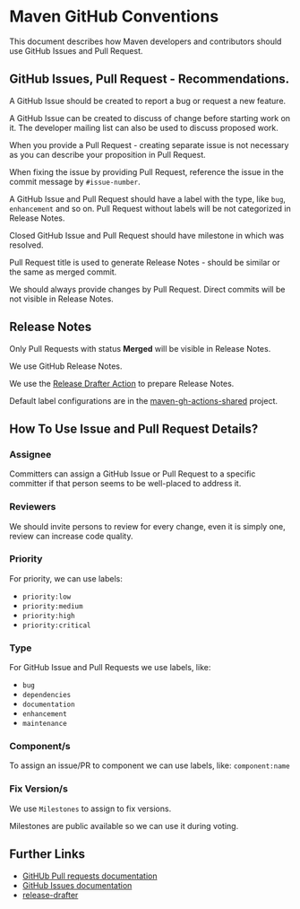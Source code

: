 <!--
Licensed to the Apache Software Foundation (ASF) under one
or more contributor license agreements.  See the NOTICE file
distributed with this work for additional information
regarding copyright ownership.  The ASF licenses this file
to you under the Apache License, Version 2.0 (the
"License"); you may not use this file except in compliance
with the License.  You may obtain a copy of the License at

http://www.apache.org/licenses/LICENSE-2.0

Unless required by applicable law or agreed to in writing,
software distributed under the License is distributed on an
"AS IS" BASIS, WITHOUT WARRANTIES OR CONDITIONS OF ANY
KIND, either express or implied.  See the License for the
specific language governing permissions and limitations
under the License.
-->

# Maven GitHub Conventions

This document describes how Maven developers and contributors should use GitHub Issues and Pull Request.

## GitHub Issues, Pull Request - Recommendations.

A GitHub Issue should be created to report a bug or request a new feature.

A GitHub Issue can be created to discuss of change before starting work on it.
The developer mailing list can also be used to discuss proposed work.

When you provide a Pull Request - creating separate issue is not necessary as you can describe your proposition in Pull Request.

When fixing the issue by providing Pull Request, reference the issue in the commit message by `#issue-number`.

A GitHub Issue and Pull Request should have a label with the type, like `bug`, `enhancement` and so on.
Pull Request without labels will be not categorized in Release Notes.

Closed GitHub Issue and Pull Request should have milestone in which was resolved.

Pull Request title is used to generate Release Notes - should be similar or the same as merged commit.

We should always provide changes by Pull Request. Direct commits will be not visible in Release Notes.

## Release Notes

Only Pull Requests with status **Merged** will be visible in Release Notes.

We use GitHub Release Notes.

We use the [Release Drafter Action](https://github.com/marketplace/actions/release-drafter)
to prepare Release Notes.

Default label configurations are in the [maven-gh-actions-shared](https://github.com/apache/maven-gh-actions-shared/blob/main/.github/release-drafter.yml) project.

## How To Use Issue and Pull Request Details?

### Assignee

Committers can assign a GitHub Issue or Pull Request to a specific committer if that person seems
to be well-placed to address it.

### Reviewers

We should invite persons to review for every change, even it is simply one, review can increase code quality.

### Priority

For priority, we can use labels:

- `priority:low`
- `priority:medium`
- `priority:high`
- `priority:critical`

### Type

For GitHub Issue and Pull Requests we use labels, like:

- `bug`
- `dependencies`
- `documentation`
- `enhancement`
- `maintenance`

### Component/s

To assign an issue/PR to component we can use labels, like: `component:name`

### Fix Version/s

We use `Milestones` to assign to fix versions.

Milestones are public available so we can use it during voting.

## Further Links

- [GitHUb Pull requests documentation](https://docs.github.com/en/pull-requests)
- [GitHub Issues documentation](https://docs.github.com/en/issues)
- [release-drafter](https://github.com/release-drafter/release-drafter)

